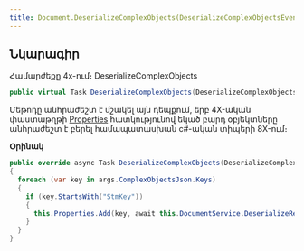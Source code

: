 ```yaml
---
title: Document.DeserializeComplexObjects(DeserializeComplexObjectsEventArgs) մեթոդ
---
```


## Նկարագիր

Համարժեքը 4x-ում։ DeserializeComplexObjects

```c#
public virtual Task DeserializeComplexObjects(DeserializeComplexObjectsEventArgs args)
```

Մեթոդը անհրաժեշտ է մշակել այն դեպքում, երբ 4X-ական փաստաթղթի [Properties](Properties.md) հատկությունով եկած բարդ օբյեկտները անհրաժեշտ է բերել համապատասխան c#-ական տիպերի 8X-ում։

**Օրինակ**
```c#
public override async Task DeserializeComplexObjects(DeserializeComplexObjectsEventArgs args)
{
  foreach (var key in args.ComplexObjectsJson.Keys)
  {
    if (key.StartsWith("StmKey"))
    {
      this.Properties.Add(key, await this.DocumentService.DeserializeRequestBody(args.Deserialize<DocumentModel>(key)));
    }
  }
}
```

